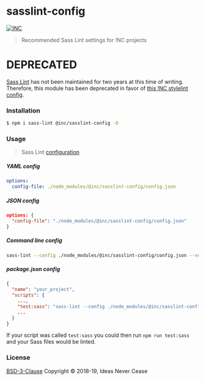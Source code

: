 # sasslint-config

[![INC](https://img.shields.io/badge/%E2%9C%A8-IdeasNeverCease/sasslint--config-51dcfb.svg?style=flat-square)](https://code.webb.page/IdeasNeverCease/sasslint-config)

> Recommended Sass Lint settings for !NC projects

# DEPRECATED

[Sass Lint](https://github.com/sasstools/sass-lint) has not been maintained for two years at this time of writing. Therefore, this module has been deprecated in favor of [this !NC stylelint config](https://code.webb.page/IdeasNeverCease/stylelint-config).



### Installation
```bash
$ npm i sass-lint @inc/sasslint-config -D
```



### Usage

> Sass Lint [configuration](https://github.com/sasstools/sass-lint#configuring)

##### YAML config

```yaml
options:
  config-file: ./node_modules/@inc/sasslint-config/config.json
```

##### JSON config

```json
options: {
  "config-file": "./node_modules/@inc/sasslint-config/config.json"
}
```

##### Command line config

```bash
sass-lint --config ./node_modules/@inc/sasslint-config/config.json --verbose --no-exit
```

##### package.json config

```json
{
  "name": "your_project",
  "scripts": {
    ...,
    "test:sass": "sass-lint --config ./node_modules/@inc/sasslint-config/config.json --verbose --no-exit",
    ...
  }
}
```

If your script was called `test:sass` you could then run `npm run test:sass` and your Sass files would be linted.



### License

[BSD-3-Clause](LICENSE) Copyright © 2018-19, Ideas Never Cease
